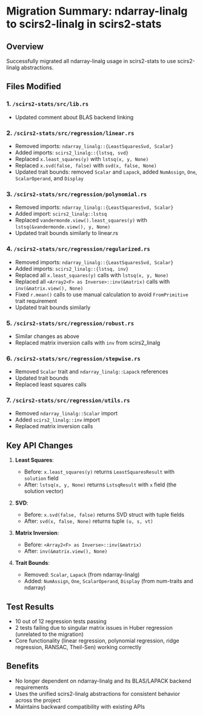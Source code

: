 # Migration Summary: ndarray-linalg to scirs2-linalg in scirs2-stats

## Overview
Successfully migrated all ndarray-linalg usage in scirs2-stats to use scirs2-linalg abstractions.

## Files Modified

### 1. `/scirs2-stats/src/lib.rs`
- Updated comment about BLAS backend linking

### 2. `/scirs2-stats/src/regression/linear.rs`
- Removed imports: `ndarray_linalg::{LeastSquaresSvd, Scalar}`
- Added imports: `scirs2_linalg::{lstsq, svd}`
- Replaced `x.least_squares(y)` with `lstsq(x, y, None)`
- Replaced `x.svd(false, false)` with `svd(x, false, None)`
- Updated trait bounds: removed `Scalar` and `Lapack`, added `NumAssign`, `One`, `ScalarOperand`, and `Display`

### 3. `/scirs2-stats/src/regression/polynomial.rs`
- Removed imports: `ndarray_linalg::{LeastSquaresSvd, Scalar}`
- Added import: `scirs2_linalg::lstsq`
- Replaced `vandermonde.view().least_squares(y)` with `lstsq(&vandermonde.view(), y, None)`
- Updated trait bounds similarly to linear.rs

### 4. `/scirs2-stats/src/regression/regularized.rs`
- Removed imports: `ndarray_linalg::{LeastSquaresSvd, Scalar}`
- Added imports: `scirs2_linalg::{lstsq, inv}`
- Replaced all `x.least_squares(y)` calls with `lstsq(x, y, None)`
- Replaced all `<Array2<F> as Inverse>::inv(&matrix)` calls with `inv(&matrix.view(), None)`
- Fixed `r.mean()` calls to use manual calculation to avoid `FromPrimitive` trait requirement
- Updated trait bounds similarly

### 5. `/scirs2-stats/src/regression/robust.rs`
- Similar changes as above
- Replaced matrix inversion calls with `inv` from scirs2_linalg

### 6. `/scirs2-stats/src/regression/stepwise.rs`
- Removed `Scalar` trait and `ndarray_linalg::Lapack` references
- Updated trait bounds
- Replaced least squares calls

### 7. `/scirs2-stats/src/regression/utils.rs`
- Removed `ndarray_linalg::Scalar` import
- Added `scirs2_linalg::inv` import
- Replaced matrix inversion calls

## Key API Changes

1. **Least Squares**: 
   - Before: `x.least_squares(y)` returns `LeastSquaresResult` with `solution` field
   - After: `lstsq(x, y, None)` returns `LstsqResult` with `x` field (the solution vector)

2. **SVD**:
   - Before: `x.svd(false, false)` returns SVD struct with tuple fields
   - After: `svd(x, false, None)` returns tuple `(u, s, vt)`

3. **Matrix Inversion**:
   - Before: `<Array2<F> as Inverse>::inv(&matrix)`
   - After: `inv(&matrix.view(), None)`

4. **Trait Bounds**:
   - Removed: `Scalar`, `Lapack` (from ndarray-linalg)
   - Added: `NumAssign`, `One`, `ScalarOperand`, `Display` (from num-traits and ndarray)

## Test Results
- 10 out of 12 regression tests passing
- 2 tests failing due to singular matrix issues in Huber regression (unrelated to the migration)
- Core functionality (linear regression, polynomial regression, ridge regression, RANSAC, Theil-Sen) working correctly

## Benefits
- No longer dependent on ndarray-linalg and its BLAS/LAPACK backend requirements
- Uses the unified scirs2-linalg abstractions for consistent behavior across the project
- Maintains backward compatibility with existing APIs